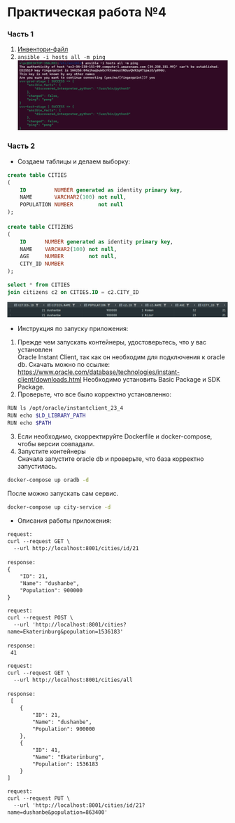 # Практическая работа №4
### Часть 1
1) [Инвентори-файл](src/hosts)
2) ```ansible -i hosts all -m ping```  
![img.png](src/img2.png)
### Часть 2
* Создаем таблицы и делаем выборку:
```SQL
create table CITIES
(
    ID         NUMBER generated as identity primary key,
    NAME       VARCHAR2(100) not null,
    POPULATION NUMBER        not null
);

create table CITIZENS
(
    ID      NUMBER generated as identity primary key,
    NAME    VARCHAR2(100) not null,
    AGE     NUMBER        not null,
    CITY_ID NUMBER
);
```
```SQL
select * from CITIES
join citizens c2 on CITIES.ID = c2.CITY_ID
```
![img.png](src/img.png)

* Инструкция по запуску приложения:
1) Прежде чем запускать контейнеры, удостоверьтесь, что у вас установлен  
Oracle Instant Client, так как он необходим для подключения к oracle db. Скачать можно по ссылке:
   https://www.oracle.com/database/technologies/instant-client/downloads.html 
Необходимо установить Basic Package и SDK Package. 
2) Проверьте, что все было корректно установленно:
```Bash
RUN ls /opt/oracle/instantclient_23_4
RUN echo $LD_LIBRARY_PATH
RUN echo $PATH
```
3) Если необходимо, скорректируйте Dockerfile и docker-compose, чтобы версии совпадали.
4) Запустите контейнеры  
Сначала запустите oracle db и проверьте, что база корректно запустилась.
```Bash
docker-compose up oradb -d
```
После можно запускать сам сервис.  
```Bash
docker-compose up city-service -d
```
* Описания работы приложения:
```
request:
curl --request GET \
  --url http://localhost:8001/cities/id/21
  
response:
{
	"ID": 21,
	"Name": "dushanbe",
	"Population": 900000
}
```
```
request:
curl --request POST \
  --url 'http://localhost:8001/cities?name=Ekaterinburg&population=1536183'
  
response:
 41
```
```
request:
curl --request GET \
  --url http://localhost:8001/cities/all
  
response:
 [
	{
		"ID": 21,
		"Name": "dushanbe",
		"Population": 900000
	},
	{
		"ID": 41,
		"Name": "Ekaterinburg",
		"Population": 1536183
	}
]
```
```
request:
curl --request PUT \
  --url 'http://localhost:8001/cities/id/21?name=dushanbe&population=863400'
```